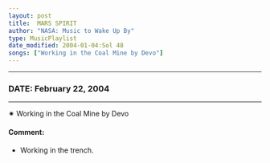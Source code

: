 ```yaml
---
layout: post
title:  MARS SPIRIT
author: "NASA: Music to Wake Up By"
type: MusicPlaylist
date_modified: 2004-01-04:Sol 48
songs: ["Working in the Coal Mine by Devo"]
---
```


----
### DATE: February 22, 2004
----
✷ Working in the Coal Mine by Devo

#### Comment:
* Working in the trench.



<br/>
<center>
	<a target="_blank"
	   href="https://twitter.com/intent/tweet?hashtags=Space,NASA,Playlist,NASAWakeupCalls,SpaceProgram&text={{ page.author}}, '{{ page.songs.first }}' {{ page.title }}, {{ page.date | date: '%B %d, %Y' }}. {{ site.url }}{{ page.url }} @nasawakeupcalls">
	   <i class="fab fa-twitter" alt="Tweet this page" style="font-size: 1.3em;"></i>
	</a>
	&nbsp; 	<i class="fas fa-user-astronaut" style="font-size: 1.5em;"></i> &nbsp;
    <a type="amzn" search="'Working in the Coal Mine by Devo'" category="popular music">
        <i class="fab fa-amazon" style="font-size: 1.3em;"></i>
    </a>
</center>
